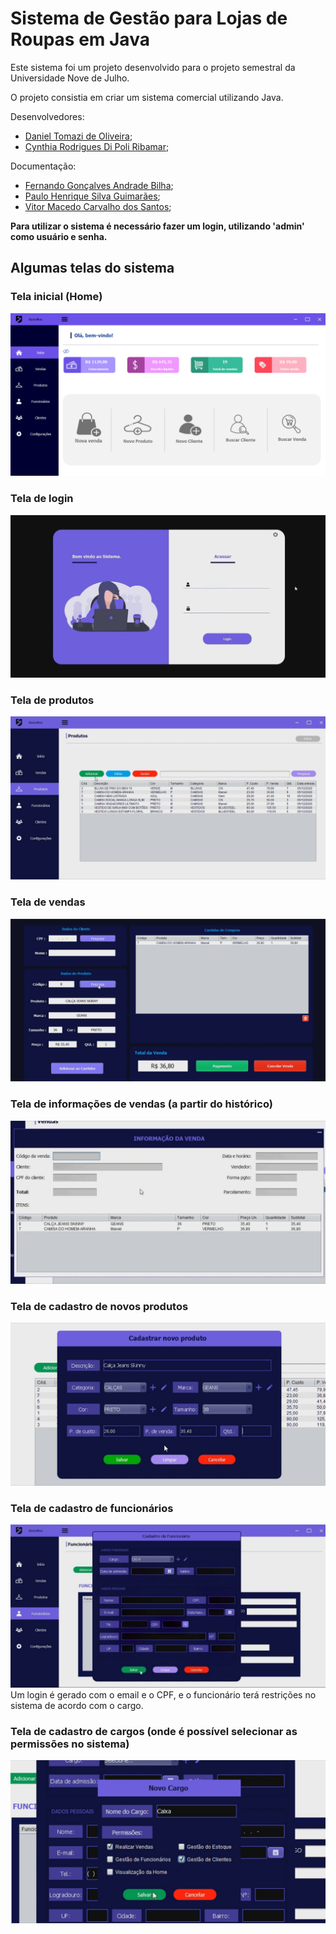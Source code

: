 # Sistema de Gestão para Lojas de Roupas em Java
Este sistema foi um projeto desenvolvido para o projeto semestral da Universidade Nove de Julho.

O projeto consistia em criar um sistema comercial utilizando Java.

Desenvolvedores:
- [Daniel Tomazi de Oliveira](https://github.com/DanielTomazi);
- [Cynthia Rodrigues Di Poli Ribamar](https://github.com/cynthiaribamar);

Documentação:
- [Fernando Gonçalves Andrade Bilha](https//github.com/liinqy);
- [Paulo Henrique Silva Guimarães](https://github.com/PaulofrontHenrique);
- [Vitor Macedo Carvalho dos Santos](https://github.com/VitorMaced0);

**Para utilizar o sistema é necessário fazer um login, utilizando 'admin' como usuário e senha.**


## Algumas telas do sistema

### Tela inicial (Home)
![](docs/homeinfo.png)

### Tela de login
![](docs/login.png)

### Tela de produtos
![](docs/produtos.png)

### Tela de vendas
![](docs/vendas.png)

### Tela de informações de vendas (a partir do histórico)
![](docs/vendainfo.png)

### Tela de cadastro de novos produtos
![](docs/cadastro-produtos.png)

### Tela de cadastro de funcionários
![](docs/cadastro-funcionarios.png)
Um login é gerado com o email e o CPF, e o funcionário terá restrições no sistema de acordo com o cargo.

### Tela de cadastro de cargos (onde é possível selecionar as permissões no sistema)
![](docs/cadastro-cargo.png)

